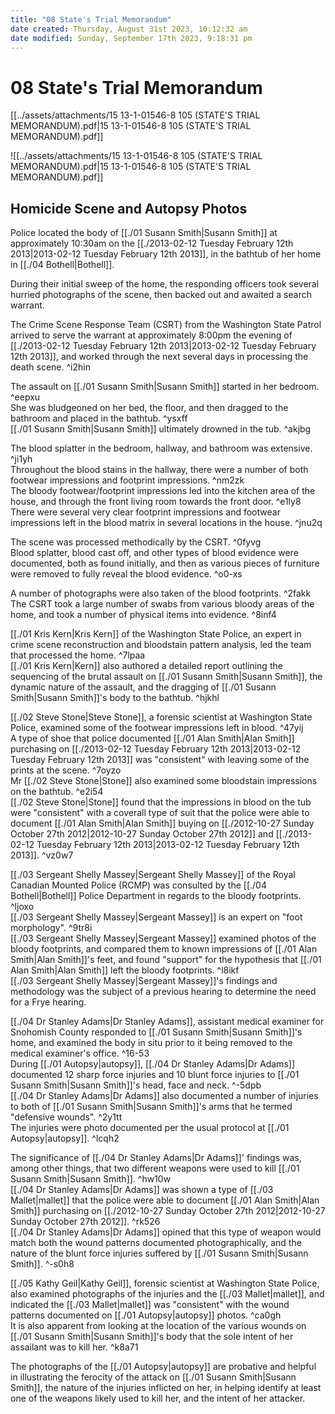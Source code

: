 ```yaml
---
title: "08 State's Trial Memorandum"
date created: Thursday, August 31st 2023, 10:12:32 am
date modified: Sunday, September 17th 2023, 9:18:31 pm
---
```


# 08 State's Trial Memorandum

[[../assets/attachments/15 13-1-01546-8 105 (STATE'S TRIAL MEMORANDUM).pdf|15 13-1-01546-8 105 (STATE'S TRIAL MEMORANDUM).pdf]]

![[../assets/attachments/15 13-1-01546-8 105 (STATE'S TRIAL MEMORANDUM).pdf|15 13-1-01546-8 105 (STATE'S TRIAL MEMORANDUM).pdf]]

## Homicide Scene and Autopsy Photos

Police located the body of [[./01 Susann Smith|Susann Smith]] at approximately 10:30am on the [[./2013-02-12 Tuesday February 12th 2013|2013-02-12 Tuesday February 12th 2013]], in the bathtub of her home in [[./04 Bothell|Bothell]].

During their initial sweep of the home, the responding officers took several hurried photographs of the scene, then backed out and awaited a search warrant.

The Crime Scene Response Team (CSRT) from the Washington State Patrol arrived to serve the warrant at approximately 8:00pm the evening of [[./2013-02-12 Tuesday February 12th 2013|2013-02-12 Tuesday February 12th 2013]], and worked through the next several days in processing the death scene. ^i2hin

The assault on [[./01 Susann Smith|Susann Smith]] started in her bedroom. ^eepxu  
She was bludgeoned on her bed, the floor, and then dragged to the bathroom and placed in the bathtub. ^ysxff  
[[./01 Susann Smith|Susann Smith]] ultimately drowned in the tub. ^akjbg

The blood splatter in the bedroom, hallway, and bathroom was extensive. ^ji1yh  
Throughout the blood stains in the hallway, there were a number of both footwear impressions and footprint impressions. ^nm2zk  
The bloody footwear/footprint impressions led into the kitchen area of the house, and through the front living room towards the front door. ^e1ly8  
There were several very clear footprint impressions and footwear impressions left in the blood matrix in several locations in the house. ^jnu2q

The scene was processed methodically by the CSRT. ^0fyvg  
Blood splatter, blood cast off, and other types of blood evidence were documented, both as found initially, and then as various pieces of furniture were removed to fully reveal the blood evidence. ^o0-xs

A number of photographs were also taken of the blood footprints. ^2fakk  
The CSRT took a large number of swabs from various bloody areas of the home, and took a number of physical items into evidence. ^8inf4

[[./01 Kris Kern|Kris Kern]] of the Washington State Police, an expert in crime scene reconstruction and bloodstain pattern analysis, led the team that processed the home. ^7lpaa  
[[./01 Kris Kern|Kern]] also authored a detailed report outlining the sequencing of the brutal assault on [[./01 Susann Smith|Susann Smith]], the dynamic nature of the assault, and the dragging of [[./01 Susann Smith|Susann Smith]]'s body to the bathtub. ^hjkhl

[[./02 Steve Stone|Steve Stone]], a forensic scientist at Washington State Police, examined some of the footwear impressions left in blood. ^47yij  
A type of shoe that police documented [[./01 Alan Smith|Alan Smith]] purchasing on [[./2013-02-12 Tuesday February 12th 2013|2013-02-12 Tuesday February 12th 2013]] was "consistent" with leaving some of the prints at the scene. ^7oyzo  
Mr [[./02 Steve Stone|Stone]] also examined some bloodstain impressions on the bathtub. ^e2i54  
[[./02 Steve Stone|Stone]] found that the impressions in blood on the tub were "consistent" with a coverall type of suit that the police were able to document [[./01 Alan Smith|Alan Smith]] buying on [[./2012-10-27 Sunday October 27th 2012|2012-10-27 Sunday October 27th 2012]] and [[./2013-02-12 Tuesday February 12th 2013|2013-02-12 Tuesday February 12th 2013]]. ^vz0w7

[[./03 Sergeant Shelly Massey|Sergeant Shelly Massey]] of the Royal Canadian Mounted Police (RCMP) was consulted by the [[./04 Bothell|Bothell]] Police Department in regards to the bloody footprints. ^ljoxo  
[[./03 Sergeant Shelly Massey|Sergeant Massey]] is an expert on "foot morphology". ^9tr8i  
[[./03 Sergeant Shelly Massey|Sergeant Massey]] examined photos of the bloody footprints, and compared them to known impressions of [[./01 Alan Smith|Alan Smith]]'s feet, and found "support" for the hypothesis that [[./01 Alan Smith|Alan Smith]] left the bloody footprints. ^l8ikf  
[[./03 Sergeant Shelly Massey|Sergeant Massey]]'s findings and methodology was the subject of a previous hearing to determine the need for a Frye hearing.

[[./04 Dr Stanley Adams|Dr Stanley Adams]], assistant medical examiner for Snohomish County responded to [[./01 Susann Smith|Susann Smith]]'s home, and examined the body in situ prior to it being removed to the medical examiner's office. ^16-53  
During [[./01 Autopsy|autopsy]], [[./04 Dr Stanley Adams|Dr Adams]] documented 12 sharp force injuries and 10 blunt force injuries to [[./01 Susann Smith|Susann Smith]]'s head, face and neck. ^-5dpb  
[[./04 Dr Stanley Adams|Dr Adams]] also documented a number of injuries to both of [[./01 Susann Smith|Susann Smith]]'s arms that he termed "defensive wounds". ^2y1tt  
The injuries were photo documented per the usual protocol at [[./01 Autopsy|autopsy]]. ^lcqh2

The significance of [[./04 Dr Stanley Adams|Dr Adams]]' findings was, among other things, that two different weapons were used to kill [[./01 Susann Smith|Susann Smith]]. ^hw10w  
[[./04 Dr Stanley Adams|Dr Adams]] was shown a type of [[./03 Mallet|mallet]] that the police were able to document [[./01 Alan Smith|Alan Smith]] purchasing on [[./2012-10-27 Sunday October 27th 2012|2012-10-27 Sunday October 27th 2012]]. ^rk526  
[[./04 Dr Stanley Adams|Dr Adams]] opined that this type of weapon would match both the wound patterns documented photographically, and the nature of the blunt force injuries suffered by [[./01 Susann Smith|Susann Smith]]. ^-s0h8

[[./05 Kathy Geil|Kathy Geil]], forensic scientist at Washington State Police, also examined photographs of the injuries and the [[./03 Mallet|mallet]], and indicated the [[./03 Mallet|mallet]] was "consistent" with the wound patterns documented on [[./01 Autopsy|autopsy]] photos. ^ca0gh  
It is also apparent from looking at the location of the various wounds on [[./01 Susann Smith|Susann Smith]]'s body that the sole intent of her assailant was to kill her. ^k8a71

The photographs of the [[./01 Autopsy|autopsy]] are probative and helpful in illustrating the ferocity of the attack on [[./01 Susann Smith|Susann Smith]], the nature of the injuries inflicted on her, in helping identify at least one of the weapons likely used to kill her, and the intent of her attacker.
